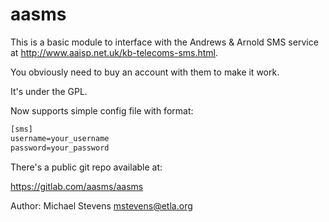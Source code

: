 # aasms

This is a basic module to interface with the Andrews & Arnold SMS
service at <http://www.aaisp.net.uk/kb-telecoms-sms.html>.

You obviously need to buy an account with them to make it work.

It's under the GPL.

Now supports simple config file with format:

```txt
[sms]
username=your_username
password=your_password
```

There's a public git repo available at:

<https://gitlab.com/aasms/aasms>

Author: Michael Stevens <mstevens@etla.org>
